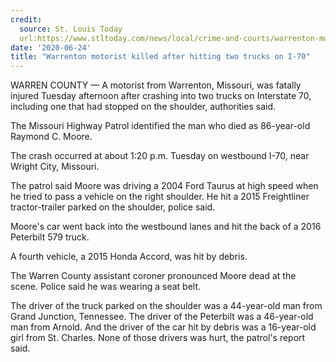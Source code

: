 ```yaml
---
credit:
  source: St. Louis Today
  url:https://www.stltoday.com/news/local/crime-and-courts/warrenton-motorist-killed-after-hitting-two-trucks-on-i-70/article_4a7940c6-f486-5589-89c5-3bf99d926331.html
date: '2020-06-24'
title: "Warrenton motorist killed after hitting two trucks on I-70"
---
```

WARREN COUNTY — A motorist from Warrenton, Missouri, was fatally injured Tuesday afternoon after crashing into two trucks on Interstate 70, including one that had stopped on the shoulder, authorities said.

The Missouri Highway Patrol identified the man who died as 86-year-old Raymond C. Moore.

The crash occurred at about 1:20 p.m. Tuesday on westbound I-70, near Wright City, Missouri.

The patrol said Moore was driving a 2004 Ford Taurus at high speed when he tried to pass a vehicle on the right shoulder. He hit a 2015 Freightliner tractor-trailer parked on the shoulder, police said.

Moore's car went back into the westbound lanes and hit the back of a 2016 Peterbilt 579 truck. 

A fourth vehicle, a 2015 Honda Accord, was hit by debris.

The Warren County assistant coroner pronounced Moore dead at the scene. Police said he was wearing a seat belt.

The driver of the truck parked on the shoulder was a 44-year-old man from Grand Junction, Tennessee. The driver of the Peterbilt was a 46-year-old man from Arnold. And the driver of the car hit by debris was a 16-year-old girl from St. Charles. None of those drivers was hurt, the patrol's report said.
